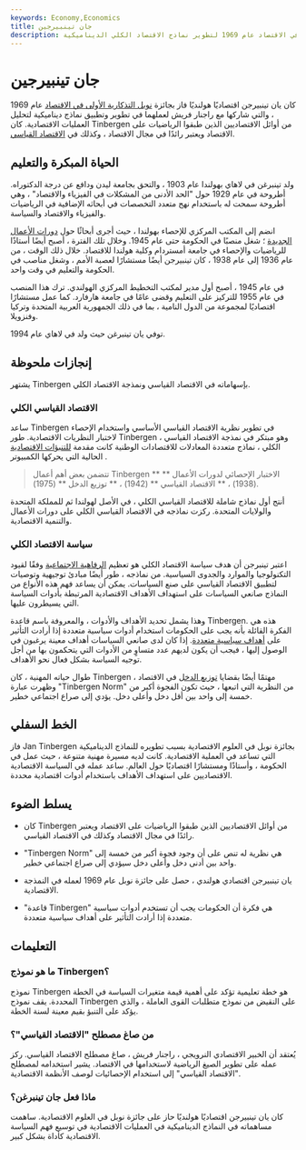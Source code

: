 ```yaml
---
keywords: Economy,Economics
title: جان تينبيرجين
description: كان يان تينبيرجن خبيرًا اقتصاديًا هولنديًا فاز بجائزة نوبل في الاقتصاد عام 1969 لتطوير نماذج الاقتصاد الكلي الديناميكية.
---
```


# جان تينبيرجين
كان يان تينبيرجن اقتصاديًا هولنديًا فاز بجائزة [نوبل التذكارية الأولى في الاقتصاد](/nobel-memorial-prize-in-economic-sciences) عام 1969 ، والتي شاركها مع راجنار فريش لعملهما في تطوير وتطبيق نماذج ديناميكية لتحليل العمليات الاقتصادية. كان Tinbergen من أوائل الاقتصاديين الذين طبقوا الرياضيات على الاقتصاد ويعتبر رائدًا في مجال الاقتصاد ، وكذلك في [الاقتصاد القياسي](/econometrics).

## الحياة المبكرة والتعليم

ولد تينبرغن في لاهاي بهولندا عام 1903 ، والتحق بجامعة ليدن ودافع عن درجة الدكتوراه. أطروحة في عام 1929 حول "الحد الأدنى من المشكلات في الفيزياء والاقتصاد" ، وهي أطروحة سمحت له باستخدام نهج متعدد التخصصات في أبحاثه الإضافية في الرياضيات والفيزياء والاقتصاد والسياسة.

انضم إلى المكتب المركزي للإحصاء بهولندا ، حيث أجرى أبحاثًا حول [دورات الأعمال الجديدة](/businesscycle) ؛ شغل منصبًا في الحكومة حتى عام 1945. وخلال تلك الفترة ، أصبح أيضًا أستاذًا للرياضيات والإحصاء في جامعة أمستردام وكلية هولندا للاقتصاد. خلال ذلك الوقت ، من عام 1936 إلى عام 1938 ، كان تينبيرجن أيضًا مستشارًا لعصبة الأمم ، وشغل مناصب في الحكومة والتعليم في وقت واحد.

في عام 1945 ، أصبح أول مدير لمكتب التخطيط المركزي الهولندي. ترك هذا المنصب في عام 1955 للتركيز على التعليم وقضى عامًا في جامعة هارفارد. كما عمل مستشارًا اقتصاديًا لمجموعة من الدول النامية ، بما في ذلك الجمهورية العربية المتحدة وتركيا وفنزويلا.

توفي يان تينبرغن حيث ولد في لاهاي عام 1994.

## إنجازات ملحوظة

يشتهر Tinbergen بإسهاماته في الاقتصاد القياسي ونمذجة الاقتصاد الكلي.

### الاقتصاد القياسي الكلي

ساعد Tinbergen في تطوير نظرية الاقتصاد القياسي الأساسي واستخدام الإحصاء لاختبار النظريات الاقتصادية. طور Tinbergen ، وهو مبتكر في نمذجة الاقتصاد القياسي الكلي ، نماذج متعددة المعادلات للاقتصادات الوطنية كانت مقدمة [للتنبؤات الاقتصادية](/economic-forecasting) الحالية التي يحركها الكمبيوتر .

> تتضمن بعض أهم أعمال Tinbergen ** الاختبار الإحصائي لدورات الأعمال ** (1938) ، ** الاقتصاد القياسي ** (1942) ، ** توزيع الدخل ** (1975).

>

أنتج أول نماذج شاملة للاقتصاد القياسي الكلي ، في الأصل لهولندا ثم للمملكة المتحدة والولايات المتحدة. ركزت نماذجه في الاقتصاد القياسي الكلي على دورات الأعمال والتنمية الاقتصادية.

### سياسة الاقتصاد الكلي

اعتبر تينبرجن أن هدف سياسة الاقتصاد الكلي هو تعظيم [الرفاهية الاجتماعية](/social-welfare-system) وفقًا لقيود التكنولوجيا والموارد والجدوى السياسية. من نماذجه ، طور أيضًا مبادئ توجيهية وتوصيات لتطبيق الاقتصاد القياسي على صنع السياسات. يمكن أن يساعد فهم هذه الأنواع من النماذج صانعي السياسات على استهداف الأهداف الاقتصادية المرتبطة بأدوات السياسة التي يسيطرون عليها.

وهذا يشمل تحديد الأهداف والأدوات ، والمعروفة باسم قاعدة Tinbergen. هذه هي الفكرة القائلة بأنه يجب على الحكومات استخدام أدوات سياسية متعددة إذا أرادت التأثير على [أهداف سياسية متعددة](/intermediate-targets). إذا كان لدى صانعي السياسات أهداف معينة يرغبون في الوصول إليها ، فيجب أن يكون لديهم عدد متساوٍ من الأدوات التي يتحكمون بها من أجل توجيه السياسة بشكل فعال نحو الأهداف.

طوال حياته المهنية ، كان Tinbergen مهتمًا أيضًا بقضايا [توزيع الدخل](/gini-index) في الاقتصاد ، وظهرت عبارة "Tinbergen Norm" من النظرية التي اتبعها ، حيث تكون الفجوة أكبر من خمسة إلى واحد بين أقل دخل وأعلى دخل. يؤدي إلى صراع اجتماعي خطير.

## الخط السفلي

فاز Jan Tinbergen بجائزة نوبل في العلوم الاقتصادية بسبب تطويره للنماذج الديناميكية التي تساعد في العملية الاقتصادية. كانت لديه مسيرة مهنية متنوعة ، حيث عمل في الحكومة ، وأستاذًا ومستشارًا اقتصاديًا حول العالم. ساعد عمله في السياسة الاقتصادية الاقتصاديين على استهداف الأهداف باستخدام أدوات اقتصادية محددة.

## يسلط الضوء

- كان Tinbergen من أوائل الاقتصاديين الذين طبقوا الرياضيات على الاقتصاد ويعتبر رائدًا في مجال الاقتصاد وكذلك في الاقتصاد القياسي.

- "Tinbergen Norm" هي نظرية له تنص على أن وجود فجوة أكبر من خمسة إلى واحد بين أدنى دخل وأعلى دخل سيؤدي إلى صراع اجتماعي خطير.

- يان تينبيرجن اقتصادي هولندي ، حصل على جائزة نوبل عام 1969 لعمله في النمذجة الاقتصادية.

- "قاعدة Tinbergen" هي فكرة أن الحكومات يجب أن تستخدم أدوات سياسية متعددة إذا أرادت التأثير على أهداف سياسية متعددة.

## التعليمات

### ما هو نموذج Tinbergen؟

نموذج Tinbergen هو خطة تعليمية تؤكد على أهمية قيمة متغيرات السياسة في الخطة المحددة. يقف نموذج Tinbergen على النقيض من نموذج متطلبات القوى العاملة ، والذي يؤكد على التنبؤ بقيم معينة لسنة الخطة.

### من صاغ مصطلح "الاقتصاد القياسي"؟

يُعتقد أن الخبير الاقتصادي النرويجي ، راجنار فريش ، صاغ مصطلح الاقتصاد القياسي. ركز عمله على تطوير الصيغ الرياضية لاستخدامها في الاقتصاد. يشير استخدامه لمصطلح "الاقتصاد القياسي" إلى استخدام الإحصائيات لوصف الأنظمة الاقتصادية.

### ماذا فعل جان تينبرغن؟

كان يان تينبيرجن اقتصاديًا هولنديًا حاز على جائزة نوبل في العلوم الاقتصادية. ساهمت مساهماته في النماذج الديناميكية في العمليات الاقتصادية في توسيع فهم السياسة الاقتصادية كأداة بشكل كبير.


